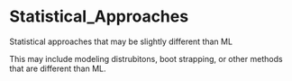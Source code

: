 # Statistical_Approaches
 Statistical approaches that may be slightly different than ML

This may include modeling distrubitons, boot strapping, or other methods that are different than ML.
